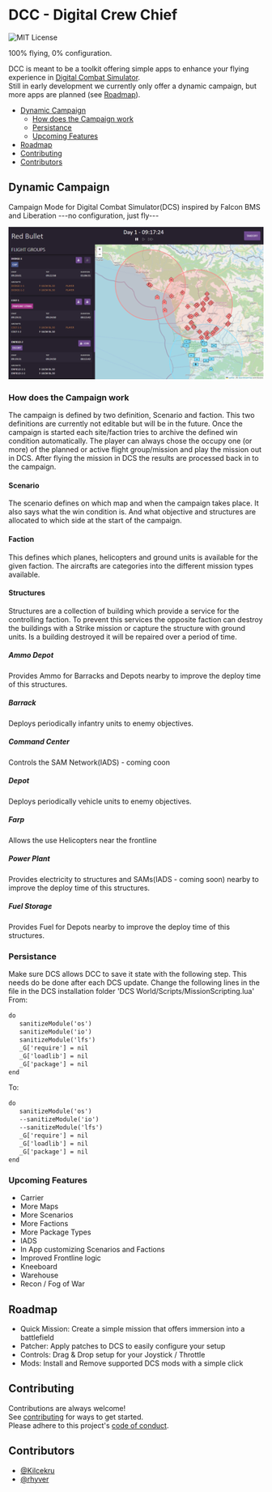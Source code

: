# DCC - Digital Crew Chief

![MIT License](https://img.shields.io/badge/License-MIT-green.svg)

100% flying, 0% configuration.

DCC is meant to be a toolkit offering simple apps to enhance your flying experience in [Digital Combat Simulator](https://www.digitalcombatsimulator.com/).\
Still in early development we currently only offer a dynamic campaign, but more apps are planned (see [Roadmap](#roadmap)).

- [Dynamic Campaign](#dynamic-campaign)
  - [How does the Campaign work](#how-does-the-campaign-work)
  - [Persistance](#persistance)
  - [Upcoming Features](#upcoming-features)
- [Roadmap](#roadmap)
- [Contributing](#contributing)
- [Contributors](#contributors)


## Dynamic Campaign
Campaign Mode for Digital Combat Simulator(DCS) inspired by Falcon BMS and Liberation
---no configuration, just fly---

![App Screenshot](docs/campaign-1.png)


### How does the Campaign work
The campaign is defined by two definition, Scenario and faction.
This two definitions are currently not editable but will be in the future.
Once the campaign is started each site/faction tries to archive the defined win condition automatically.
The player can always chose the occupy one (or more) of the planned or active flight group/mission and play the mission out in DCS.
After flying the mission in DCS the results are processed back in to the campaign.

#### Scenario
The scenario defines on which map and when the campaign takes place. It also says what the win condition is. And what objective and structures are allocated to which side at the start of the campaign.

#### Faction
This defines which planes, helicopters and ground units is available for the given faction. The aircrafts are categories into the different mission types available.

#### Structures
Structures are a collection of building which provide a service for the controlling faction. To prevent this services the opposite faction can destroy the buildings with a Strike mission or capture the structure with ground units.
Is a building destroyed it will be repaired over a period of time.

##### Ammo Depot
Provides Ammo for Barracks and Depots nearby to improve the deploy time of this structures.

##### Barrack
Deploys periodically infantry units to enemy objectives.

##### Command Center
Controls the SAM Network(IADS) - coming coon

##### Depot
Deploys periodically vehicle units to enemy objectives.

##### Farp
Allows the use Helicopters near the frontline

##### Power Plant
Provides electricity to structures and SAMs(IADS - coming soon) nearby to improve the deploy time of this structures.

##### Fuel Storage
Provides Fuel for Depots nearby to improve the deploy time of this structures.

### Persistance
Make sure DCS allows DCC to save it state with the following step.
This needs do be done after each DCS update.
Change the following lines in the file in the DCS installation folder 'DCS World/Scripts/MissionScripting.lua'
From:
```
do
   sanitizeModule('os')
   sanitizeModule('io')
   sanitizeModule('lfs')
   _G['require'] = nil
   _G['loadlib'] = nil
   _G['package'] = nil
end
```
To:
```
do
   sanitizeModule('os')
   --sanitizeModule('io')
   --sanitizeModule('lfs')
   _G['require'] = nil
   _G['loadlib'] = nil
   _G['package'] = nil
end
```
### Upcoming Features

- Carrier
- More Maps
- More Scenarios
- More Factions
- More Package Types
- IADS
- In App customizing Scenarios and Factions
- Improved Frontline logic
- Kneeboard
- Warehouse
- Recon / Fog of War

## Roadmap

- Quick Mission: Create a simple mission that offers immersion into a battlefield
- Patcher: Apply patches to DCS to easily configure your setup
- Controls: Drag & Drop setup for your Joystick / Throttle
- Mods: Install and Remove supported DCS mods with a simple click

## Contributing

Contributions are always welcome!\
See [contributing](CONTRIBUTING.md) for ways to get started.\
Please adhere to this project's [code of conduct](CODE_OF_CONDUCT.md).

## Contributors
- [@Kilcekru](https://github.com/kilcekru)
- [@rhyver](https://github.com/rhyver)